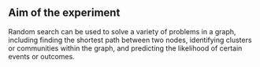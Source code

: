 ## Aim of the experiment
Random search can be used to solve a variety of problems in a graph, including finding the shortest path between two nodes, identifying clusters or communities within the graph, and predicting the likelihood of certain events or outcomes.